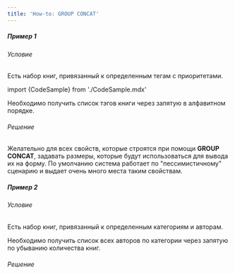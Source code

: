 ```yaml
---
title: 'How-to: GROUP CONCAT'
---
```


##### Пример 1

###### Условие

Есть набор книг, привязанный к определенным тегам с приоритетами.

import {CodeSample} from './CodeSample.mdx'

<CodeSample url="https://ru-documentation.lsfusion.org/sample?file=UseCaseConcat&block=sample1"/>

Необходимо получить список тэгов книги через запятую в алфавитном порядке.

###### Решение

<CodeSample url="https://ru-documentation.lsfusion.org/sample?file=UseCaseConcat&block=solution1"/>

Желательно для всех свойств, которые строятся при помощи **GROUP CONCAT**, задавать размеры, которые будут использоваться для вывода их на форму. По умолчанию система работает по "пессимистичному" сценарию и выдает очень много места таким свойствам.

##### Пример 2

###### Условие

Есть набор книг, привязанный к определенным категориям и авторам.

<CodeSample url="https://ru-documentation.lsfusion.org/sample?file=UseCaseConcat&block=sample2"/>

Необходимо получить список всех авторов по категории через запятую по убыванию количества книг.

###### Решение

<CodeSample url="https://ru-documentation.lsfusion.org/sample?file=UseCaseConcat&block=solution2"/>
